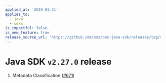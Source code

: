 ```yaml
---
applied_at: '2019-01-31'
applies_to:
  - java
  - sdks
is_impactful: false
is_new_feature: true
release_source_url: 'https://github.com/box/box-java-sdk/releases/tag/v2.27.0'
---
```


# Java SDK `v2.27.0` release

1. Metadata Classification ([#671](https://github.com/box/box-java-sdk/pull/671))